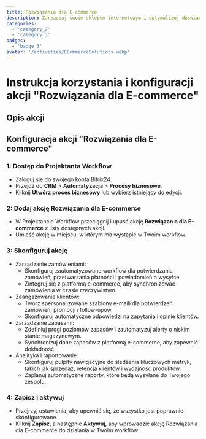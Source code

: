 ```yaml
---
title: Rozwiązania dla E-commerce
description: Zarządzaj swoim sklepem internetowym i optymalizuj doświadczenia klientów.
categories: 
  - 'category_2'
  - 'category_3'
badges: 
  - 'badge_3'
avatar: '/activities/ECommerceSolutions.webp'
---
```

# Instrukcja korzystania i konfiguracji akcji "Rozwiązania dla E-commerce"

## Opis akcji

## **Konfiguracja akcji "Rozwiązania dla E-commerce"**

### 1: Dostęp do Projektanta Workflow
- Zaloguj się do swojego konta Bitrix24.
- Przejdź do **CRM** > **Automatyzacja** > **Procesy biznesowe**.
- Kliknij **Utwórz proces biznesowy** lub wybierz istniejący do edycji.

### 2: Dodaj akcję Rozwiązania dla E-commerce
- W Projektancie Workflow przeciągnij i upuść akcję **Rozwiązania dla E-commerce** z listy dostępnych akcji.
- Umieść akcję w miejscu, w którym ma wystąpić w Twoim workflow.

### 3: Skonfiguruj akcję
- Zarządzanie zamówieniami:
  - Skonfiguruj zautomatyzowane workflow dla potwierdzania zamówień, przetwarzania płatności i powiadomień o wysyłce.
  - Zintegruj się z platformą e-commerce, aby synchronizować zamówienia w czasie rzeczywistym.
- Zaangażowanie klientów:
  - Twórz spersonalizowane szablony e-maili dla potwierdzeń zamówień, promocji i follow-upów.
  - Skonfiguruj automatyczne odpowiedzi na zapytania i opinie klientów.
- Zarządzanie zapasami:
  - Zdefiniuj progi poziomów zapasów i zautomatyzuj alerty o niskim stanie magazynowym.
  - Synchronizuj dane zapasów z platformą e-commerce, aby zapewnić dokładność.
- Analityka i raportowanie:
  - Skonfiguruj pulpity nawigacyjne do śledzenia kluczowych metryk, takich jak sprzedaż, retencja klientów i wydajność produktów.
  - Zaplanuj automatyczne raporty, które będą wysyłane do Twojego zespołu.

### 4: Zapisz i aktywuj
- Przejrzyj ustawienia, aby upewnić się, że wszystko jest poprawnie skonfigurowane.
- Kliknij **Zapisz**, a następnie **Aktywuj**, aby wprowadzić akcję Rozwiązania dla E-commerce do działania w Twoim workflow.